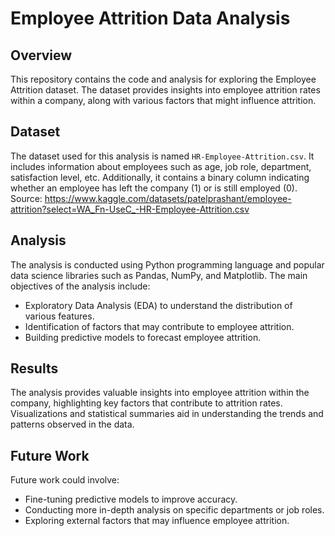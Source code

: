 # Employee Attrition Data Analysis

## Overview

This repository contains the code and analysis for exploring the Employee Attrition dataset. The dataset provides insights into employee attrition rates within a company, along with various factors that might influence attrition.

## Dataset

The dataset used for this analysis is named `HR-Employee-Attrition.csv`. It includes information about employees such as age, job role, department, satisfaction level, etc. Additionally, it contains a binary column indicating whether an employee has left the company (1) or is still employed (0). Source: https://www.kaggle.com/datasets/patelprashant/employee-attrition?select=WA_Fn-UseC_-HR-Employee-Attrition.csv

## Analysis

The analysis is conducted using Python programming language and popular data science libraries such as Pandas, NumPy, and Matplotlib. The main objectives of the analysis include:

- Exploratory Data Analysis (EDA) to understand the distribution of various features.
- Identification of factors that may contribute to employee attrition.
- Building predictive models to forecast employee attrition.

## Results

The analysis provides valuable insights into employee attrition within the company, highlighting key factors that contribute to attrition rates. Visualizations and statistical summaries aid in understanding the trends and patterns observed in the data.

## Future Work

Future work could involve:

- Fine-tuning predictive models to improve accuracy.
- Conducting more in-depth analysis on specific departments or job roles.
- Exploring external factors that may influence employee attrition.
